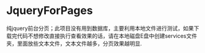# JqueryForPages
纯jquery前台分页；此项目没有用到数据库，主要利用本地文件进行测试，如果下载完代码不想修改直接执行查看效果的话，请在本地磁盘E盘中创建services文件夹，里面放些文本文件，文本文件越多，分页效果越明显.
